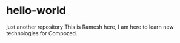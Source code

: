 # hello-world
just another repository
This is Ramesh here, I am here to learn new technologies for Compozed.
